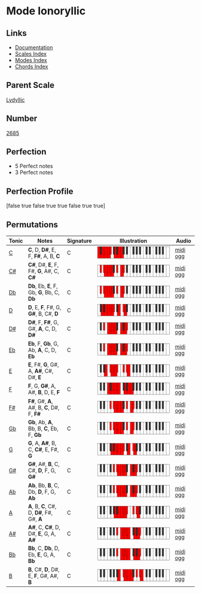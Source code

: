 # Mode Ionoryllic

## Links

- [Documentation](index.md)
- [Scales Index](Scales.md)
- [Modes Index](Modes.md)
- [Chords Index](Chords.md)

## Parent Scale

[Lydyllic](ScaleLydyllic.md)

## Number

[2685](https://ianring.com/musictheory/scales/2685)

## Perfection

- 5 Perfect notes
- 3 Perfect notes

## Perfection Profile

[false true false true true false true true]

## Permutations

| Tonic | Notes | Signature | Illustration | Audio |
|-------|-------|-----------|--------------|-------|
| [C](ModeCNaturalIonoryllic.md) | **C**, D, **D#**, E, F, **F#**, A, B, **C** | C | ![CNaturalIonoryllic](ModeCNaturalIonoryllic.png) | [midi](ModeCNaturalIonoryllic.mid) [ogg](ModeCNaturalIonoryllic.ogg) |
| [C#](ModeCSharpIonoryllic.md) | **C#**, D#, **E**, F, F#, **G**, A#, C, **C#** | C | ![CSharpIonoryllic](ModeCSharpIonoryllic.png) | [midi](ModeCSharpIonoryllic.mid) [ogg](ModeCSharpIonoryllic.ogg) |
| [Db](ModeDFlatIonoryllic.md) | **Db**, Eb, **E**, F, Gb, **G**, Bb, C, **Db** | C | ![DFlatIonoryllic](ModeDFlatIonoryllic.png) | [midi](ModeDFlatIonoryllic.mid) [ogg](ModeDFlatIonoryllic.ogg) |
| [D](ModeDNaturalIonoryllic.md) | **D**, E, **F**, F#, G, **G#**, B, C#, **D** | C | ![DNaturalIonoryllic](ModeDNaturalIonoryllic.png) | [midi](ModeDNaturalIonoryllic.mid) [ogg](ModeDNaturalIonoryllic.ogg) |
| [D#](ModeDSharpIonoryllic.md) | **D#**, F, **F#**, G, G#, **A**, C, D, **D#** | C | ![DSharpIonoryllic](ModeDSharpIonoryllic.png) | [midi](ModeDSharpIonoryllic.mid) [ogg](ModeDSharpIonoryllic.ogg) |
| [Eb](ModeEFlatIonoryllic.md) | **Eb**, F, **Gb**, G, Ab, **A**, C, D, **Eb** | C | ![EFlatIonoryllic](ModeEFlatIonoryllic.png) | [midi](ModeEFlatIonoryllic.mid) [ogg](ModeEFlatIonoryllic.ogg) |
| [E](ModeENaturalIonoryllic.md) | **E**, F#, **G**, G#, A, **A#**, C#, D#, **E** | C | ![ENaturalIonoryllic](ModeENaturalIonoryllic.png) | [midi](ModeENaturalIonoryllic.mid) [ogg](ModeENaturalIonoryllic.ogg) |
| [F](ModeFNaturalIonoryllic.md) | **F**, G, **G#**, A, A#, **B**, D, E, **F** | C | ![FNaturalIonoryllic](ModeFNaturalIonoryllic.png) | [midi](ModeFNaturalIonoryllic.mid) [ogg](ModeFNaturalIonoryllic.ogg) |
| [F#](ModeFSharpIonoryllic.md) | **F#**, G#, **A**, A#, B, **C**, D#, F, **F#** | C | ![FSharpIonoryllic](ModeFSharpIonoryllic.png) | [midi](ModeFSharpIonoryllic.mid) [ogg](ModeFSharpIonoryllic.ogg) |
| [Gb](ModeGFlatIonoryllic.md) | **Gb**, Ab, **A**, Bb, B, **C**, Eb, F, **Gb** | C | ![GFlatIonoryllic](ModeGFlatIonoryllic.png) | [midi](ModeGFlatIonoryllic.mid) [ogg](ModeGFlatIonoryllic.ogg) |
| [G](ModeGNaturalIonoryllic.md) | **G**, A, **A#**, B, C, **C#**, E, F#, **G** | C | ![GNaturalIonoryllic](ModeGNaturalIonoryllic.png) | [midi](ModeGNaturalIonoryllic.mid) [ogg](ModeGNaturalIonoryllic.ogg) |
| [G#](ModeGSharpIonoryllic.md) | **G#**, A#, **B**, C, C#, **D**, F, G, **G#** | C | ![GSharpIonoryllic](ModeGSharpIonoryllic.png) | [midi](ModeGSharpIonoryllic.mid) [ogg](ModeGSharpIonoryllic.ogg) |
| [Ab](ModeAFlatIonoryllic.md) | **Ab**, Bb, **B**, C, Db, **D**, F, G, **Ab** | C | ![AFlatIonoryllic](ModeAFlatIonoryllic.png) | [midi](ModeAFlatIonoryllic.mid) [ogg](ModeAFlatIonoryllic.ogg) |
| [A](ModeANaturalIonoryllic.md) | **A**, B, **C**, C#, D, **D#**, F#, G#, **A** | C | ![ANaturalIonoryllic](ModeANaturalIonoryllic.png) | [midi](ModeANaturalIonoryllic.mid) [ogg](ModeANaturalIonoryllic.ogg) |
| [A#](ModeASharpIonoryllic.md) | **A#**, C, **C#**, D, D#, **E**, G, A, **A#** | C | ![ASharpIonoryllic](ModeASharpIonoryllic.png) | [midi](ModeASharpIonoryllic.mid) [ogg](ModeASharpIonoryllic.ogg) |
| [Bb](ModeBFlatIonoryllic.md) | **Bb**, C, **Db**, D, Eb, **E**, G, A, **Bb** | C | ![BFlatIonoryllic](ModeBFlatIonoryllic.png) | [midi](ModeBFlatIonoryllic.mid) [ogg](ModeBFlatIonoryllic.ogg) |
| [B](ModeBNaturalIonoryllic.md) | **B**, C#, **D**, D#, E, **F**, G#, A#, **B** | C | ![BNaturalIonoryllic](ModeBNaturalIonoryllic.png) | [midi](ModeBNaturalIonoryllic.mid) [ogg](ModeBNaturalIonoryllic.ogg) |
